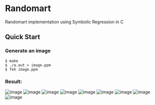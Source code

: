 # Randomart

Randomart implementation using Symbolic Regression in C

## Quick Start

### Generate an image

```console
$ make
$ ./a.out > image.ppm
$ feh image.ppm
```

### Result:
![image](https://github.com/user-attachments/assets/a438f2e3-951d-4fd4-9063-94ffc66f5aab)
![image](https://github.com/user-attachments/assets/42d4fe01-9c33-4d1e-8345-e43068baf7d4)
![image](https://github.com/user-attachments/assets/4dd5a784-7e09-4a78-b44c-7dfc1638eb3e)
![image](https://github.com/user-attachments/assets/2674e925-b140-4244-897c-57d70c768a8d)
![image](https://github.com/user-attachments/assets/24352aa1-6596-4891-9298-f58c95fe05a4)
![image](https://github.com/user-attachments/assets/8580eb24-dc20-4c5a-a701-e5c0f37c3198)
![image](https://github.com/user-attachments/assets/87d8f525-a459-4a22-8803-047818af324f)
![image](https://github.com/user-attachments/assets/96f22a17-56f0-4b01-a59d-188dddd3f4c8)
![image](https://github.com/user-attachments/assets/8b43617d-6058-4390-9b1a-38b1bd292432)

